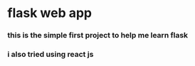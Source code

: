 # flask web app

### this is the simple first project to help me learn flask

### i also tried using react js
